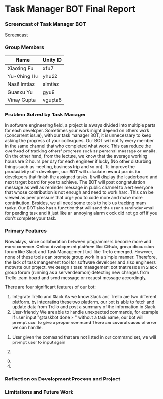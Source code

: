 # Task Manager BOT Final Report #

### Screencast of Task Manager BOT
[Screencast]()

### Group Members

Name | Unity ID
--- | ---
Xiaoting Fu | xfu7
Yu-Ching Hu | yhu22
Nasif Imtiaz | simtiaz
Guanxu Yu | gyu9
Vinay Gupta | vgupta8

### Problem Solved by Task Manager

In software engineering field, a project is always divided into multiple parts for each developer.
Sometimes your work might depend on others work (concurrent issue), with our task manager BOT, it
is unnecessary to keep asking the progress of your colleagues. Our BOT will notify every member in
the same channel that who completed what work. This can reduce the overhead of tracking others' progress
such as personal message or emails.
On the other hand, from the lecture, we know that the average working hours are 2 hours per day for each engineer if lucky (No other disturbing things
    such as meeting, business trip and so on). To improve the productivity of a developer, our BOT will calculate reward points for developers that
    finish the assigned tasks. It will display the leaderboard and next target board for you to achieve. The BOT will post congratulation message as well as reminder message
    in public channel to alert everyone that whose contribution is not enough and need to work hard.
    This can be viewed as peer pressure that urge you to code more and make more contribution.
Besides, we all need some tools to help us tracking many tasks. Our BOT also has a function that will send the user a reminder email for pending task and it just like an annoying alarm clock did not go off if you don't complete your task.

### Primary Features
Nowadays, since collaboration between programmers become more and more common. Online development platform like Github, group discussion forum like Slack and Task Management tool like Trello emerged. However, none of these tools can promote group work in a simple manner. Therefore, the lack of task mangement tool for software developer and also engineers motivate our project. We design a task management bot that reside in Slack group forum (running as a server deamon) detecting new changes from Trello team board and send message or request message accordingly.

There are four significant features of our bot:
1. Integrate Trello and Slack
As we know Slack and Trello are two different platform, by integrating these two platform, our bot is able to fetch and update data from Trello and post a summary of the information in Slack.
2. User-friendly
We are able to handle unexpected commands, for example if user input "@taskbot done > " without a task name, our bot will prompt user to give a proper command
There are several cases of error we can handle.
1) User given the command that are not listed in our command set, we will prompt user to input again


2)
3. 
4.
### Reflection on Development Process and Project

### Limitations and Future Work

